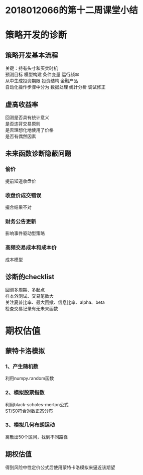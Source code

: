 2018012066的第十二周课堂小结
===
# 策略开发的诊断
## 策略开发基本流程
关键：持有头寸和买卖时机 <br>
预测目标 模型构建 条件变量 运行频率 <br>
从中生成投资期限 投资结构 金融产品 <br>
自动化操作步骤中分为 数据处理 统计分析 调试修正
## 虚高收益率
回测是否具有统计意义 <br>
是否违背交易原则 <br>
是否理想化地使用了价格 <br>
是否有偶然因素 <br>
## 未来函数诊断隐蔽问题
### 偷价
提前知道收盘价
### 收盘价成交错误
撮合结果不对
### 财务公告更新
影响事件驱动型策略
### 高频交易成本和成本价
成本模型
## 诊断的checklist
回测多周期、多起点 <br>
样本外测试、交易笔数大 <br>
关注夏普比率、最大回撤、信息比率、alpha、beta <br>
检查交易记录有无未来函数
# 期权估值
## 蒙特卡洛模拟
### 1、产生随机数
利用numpy.random函数
### 2、模拟股票指数
利用black-scholes-merton公式 <br>
ST/S0符合对数正态分布
### 3、模拟几何布朗运动
离散出50个区间，找到不同路径
## 期权估值
得到风险中性定价公式后使用蒙特卡洛模拟来逼近该期望
